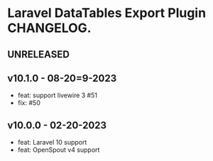# Laravel DataTables Export Plugin CHANGELOG.

## UNRELEASED

## v10.1.0 - 08-20=9-2023

- feat: support livewire 3 #51
- fix: #50

## v10.0.0 - 02-20-2023

- feat: Laravel 10 support
- feat: OpenSpout v4 support
 
